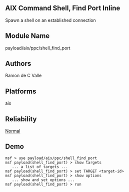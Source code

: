 ## AIX Command Shell, Find Port Inline

Spawn a shell on an established connection


## Module Name
payload/aix/ppc/shell_find_port

## Authors
Ramon de C Valle





## Platforms
aix

## Reliability
[Normal](https://github.com/rapid7/metasploit-framework/wiki/Exploit-Ranking)

## Demo

```
msf > use payload/aix/ppc/shell_find_port
msf payload(shell_find_port) > show targets
   ... a list of targets ...
msf payload(shell_find_port) > set TARGET <target-id>
msf payload(shell_find_port) > show options
   ... show and set options ...
msf payload(shell_find_port) > run
```
    
    